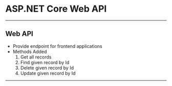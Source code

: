 # ASP.NET Core Web API

--- ---

## Web API

- Provide endpoint for frontend applications
- Methods Added
    1. Get all records
    2. Find given record by Id
    3. Delete given record by Id
    4. Update given record by Id

--- ---